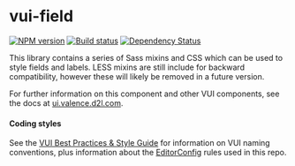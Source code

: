 # vui-field
[![NPM version][npm-image]][npm-url]
[![Build status][ci-image]][ci-url]
[![Dependency Status][dependencies-image]][dependencies-url]

This library contains a series of Sass mixins and CSS which can be used to
style fields and labels. LESS mixins are still include for backward compatibility, however these will likely be removed in a future version.

For further information on this component and other VUI components, see the docs at [ui.valence.d2l.com](http://ui.valence.d2l.com/).

[npm-url]: https://www.npmjs.org/package/vui-field
[npm-image]: https://img.shields.io/npm/v/vui-field.svg
[ci-url]: https://travis-ci.org/Brightspace/valence-ui-field
[ci-image]: https://travis-ci.org/Brightspace/valence-ui-field.svg?branch=master
[dependencies-url]: https://david-dm.org/brightspace/valence-ui-field
[dependencies-image]: https://img.shields.io/david/Brightspace/valence-ui-field.svg

#### Coding styles
See the [VUI Best Practices & Style Guide](https://github.com/Brightspace/valence-ui-docs/wiki/Best-Practices-&-Style-Guide) for information on VUI naming conventions, plus information about the [EditorConfig](http://editorconfig.org) rules used in this repo.

